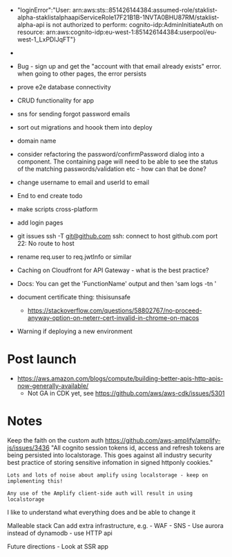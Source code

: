 - "loginError":"User: arn:aws:sts::851426144384:assumed-role/staklist-alpha-staklistalphaapiServiceRole17F21B1B-1NVTA0BHU87RM/staklist-alpha-api is not authorized to perform: cognito-idp:AdminInitiateAuth on resource: arn:aws:cognito-idp:eu-west-1:851426144384:userpool/eu-west-1_LxPDIJqFT"}
- 
- Bug - sign up and get the "account with that email already exists" error. when going to other pages, the error persists
- prove e2e database connectivity
- CRUD functionality for app
- sns for sending forgot password emails
- sort out migrations and hoook them into deploy
- domain name
- consider refactoring the password/confirmPassword dialog into a component. The containing page will need to be able to see the status of the matching passwords/validation etc - how can that be done?


- change username to email and userId to email

- End to end create todo        



- make scripts cross-platform
- add login pages
- git issues
    ssh -T git@github.com
    ssh: connect to host github.com port 22: No route to host
- rename req.user to req.jwtInfo or similar
- Caching on Cloudfront for API Gateway - what is the best practice?
- Docs: You can get the 'FunctionName' output and then 'sam logs -tn <FunctionName>'

- document certificate thing: thisisunsafe
  - https://stackoverflow.com/questions/58802767/no-proceed-anyway-option-on-neterr-cert-invalid-in-chrome-on-macos


- Warning if deploying a new environment

# Post launch

- https://aws.amazon.com/blogs/compute/building-better-apis-http-apis-now-generally-available/
  - Not GA in CDK yet, see https://github.com/aws/aws-cdk/issues/5301


# Notes

Keep the faith on the custom auth
    https://github.com/aws-amplify/amplify-js/issues/3436
        "All cognito session tokens id, access and refresh tokens are being persisted into localstorage. This goes against all industry security best practice of storing sensitive infomation in signed httponly cookies."

    Lots and lots of noise about amplify using localstorage - keep on implementing this!

    Any use of the Amplify client-side auth will result in using localstorage



I like to understand what everything does and be able to change it

Malleable stack
    Can add extra infrastructure, e.g.
        - WAF
        - SNS
        - Use aurora instead of dynamodb
        - use HTTP api

Future directions
    - Look at SSR app